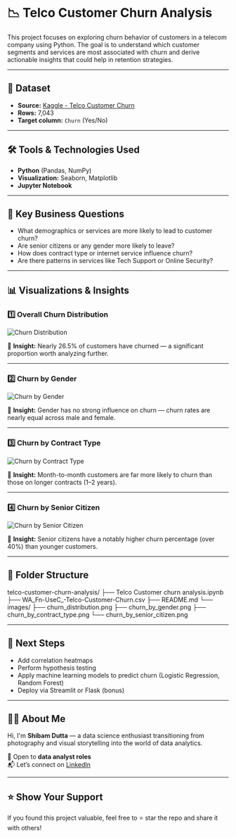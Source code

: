 # 📉 Telco Customer Churn Analysis

This project focuses on exploring churn behavior of customers in a telecom company using Python. The goal is to understand which customer segments and services are most associated with churn and derive actionable insights that could help in retention strategies.

---

## 📂 Dataset

- **Source:** [Kaggle - Telco Customer Churn](https://www.kaggle.com/datasets/blastchar/telco-customer-churn)
- **Rows:** 7,043
- **Target column:** `Churn` (Yes/No)

---

## 🛠️ Tools & Technologies Used

- **Python** (Pandas, NumPy)
- **Visualization:** Seaborn, Matplotlib
- **Jupyter Notebook**

---

## 🧠 Key Business Questions

- What demographics or services are more likely to lead to customer churn?
- Are senior citizens or any gender more likely to leave?
- How does contract type or internet service influence churn?
- Are there patterns in services like Tech Support or Online Security?

---

## 📊 Visualizations & Insights

### 1️⃣ Overall Churn Distribution
![Churn Distribution](images/churn_distribution.png)

🔎 **Insight:** Nearly 26.5% of customers have churned — a significant proportion worth analyzing further.

---

### 2️⃣ Churn by Gender
![Churn by Gender](images/churn_by_gender.png)

🔎 **Insight:** Gender has no strong influence on churn — churn rates are nearly equal across male and female.

---

### 3️⃣ Churn by Contract Type
![Churn by Contract Type](images/churn_by_contract_type.png)

🔎 **Insight:** Month-to-month customers are far more likely to churn than those on longer contracts (1–2 years).

---

### 4️⃣ Churn by Senior Citizen
![Churn by Senior Citizen](images/churn_by_senior_citizen.png)

🔎 **Insight:** Senior citizens have a notably higher churn percentage (over 40%) than younger customers.

---

## 📁 Folder Structure

telco-customer-churn-analysis/
├── Telco Customer churn analysis.ipynb
├── WA_Fn-UseC_-Telco-Customer-Churn.csv
├── README.md
└── images/
├── churn_distribution.png
├── churn_by_gender.png
├── churn_by_contract_type.png
└── churn_by_senior_citizen.png


---

## 🚀 Next Steps

- Add correlation heatmaps
- Perform hypothesis testing
- Apply machine learning models to predict churn (Logistic Regression, Random Forest)
- Deploy via Streamlit or Flask (bonus)

---

## 🙋‍♂️ About Me

Hi, I'm **Shibam Dutta** — a data science enthusiast transitioning from photography and visual storytelling into the world of data analytics.

📌 Open to **data analyst roles**  
📬 Let’s connect on [LinkedIn](https://www.linkedin.com/in/shibamdutta99)

---

## ⭐ Show Your Support

If you found this project valuable, feel free to ⭐ star the repo and share it with others!
